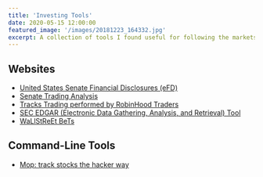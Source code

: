 ```yaml
---
title: 'Investing Tools'
date: 2020-05-15 12:00:00
featured_image: '/images/20181223_164332.jpg'
excerpt: A collection of tools I found useful for following the markets.
---
```

## Websites
* <a href="https://efdsearch.senate.gov/search/home/">United States Senate Financial Disclosures (eFD)</a>
* <a href="http://quiverquant.com/sources/senatetrading">Senate Trading Analysis</a>
* <a href="http://robintrack.net">Tracks Trading performed by RobinHood Traders</a>
* <a href="https://www.sec.gov/edgar/searchedgar/companysearch.html">SEC EDGAR (Electronic Data Gathering, Analysis, and Retrieval) Tool</a>
* <a href="https://old.reddit.com/r/wallstreetbets/">WaLlStReEt BeTs</a>

## Command-Line Tools
* <a href="https://github.com/mop-tracker/mop">Mop: track stocks the hacker way</a>
